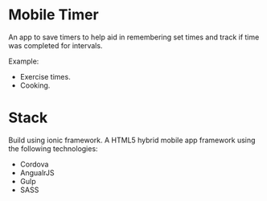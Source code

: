 # Mobile Timer

An app to save timers to help aid in remembering set times and track if time was completed for intervals.

Example:
- Exercise times.
- Cooking.

# Stack

Build using ionic framework. A HTML5 hybrid mobile app framework using the following technologies:
- Cordova
- AngualrJS
- Gulp
- SASS

